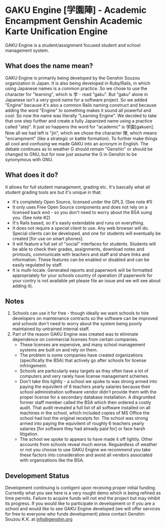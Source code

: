 GAKU Engine [学園陣] - Academic Encampment
Genshin Academic Karte Unification Engine
=========================================

GAKU Engine is a student/assignment focused student and school management system.

What does the name mean?
------------------------
GAKU Engine is primarily being developed by the Genshin Souzou organization in Japan. It is also being developed in Ruby/Rails, in which using Japanese names is a common practice. So we chose to use the character for "learning", which is 学 - read "gaku".
But "gaku" alone in Japanese isn't a very good name for a software project. So we added "Engine" because it's also a common Rails naming construct and because adding the word "Engine" to something makes it sound all powerful and cool.
So now the name was literally "Learning Engine". We decided to take that one step further and create a fully Japanized name using a practice called "ateji". It just so happens the word for "academic" is 学園[gakuen]. Now all we had left is "jin", which we chose the character 陣, which means "encampment" (like a strategic or battle formation).
To further make things all cool and confusing we made GAKU into an acronym in English. The debate continues as to weather G should remain "Genshin" or should be changed to GNU, but for now just assume the G in Genshin to be synonymous with GNU.

What does it do?
----------------
It allows for full student management, grading etc. It's bascally what all student grading tools are but it's unique in that:
* It's completely Open Source, licensed under the GPL3. (See note #1)
* It only uses Free Open Source components and does not rely on a licensed back end - so you don't need to worry about the BSA suing you. (See note #2)
* It's Rails based, so it's easily extendable and runs on everything.
* It does not require a special client to use. Any web browser will do. Special clients can be developed, and one for students will eventually be created [for use on smart phones].
* It will feature a full set of "social" interfaces for students. Students will be able to check their grades, assignments, download notes and printouts, communicate with teachers and staff and share links and information. These features can be enabled or disabled and can be easily regulated by staff.
* It is multi-locale. Generated reports and paperwork will be formatted appropriately for your schools country of operation (if paperwork for your contry is not available yet please file an issue and we will see about adding it).

Notes
-----
1. Schools can use it for free - though ideally we want schools to hire developers on maintenance contracts so the software can be improved and schools don't need to worry about the system being poorly maintained by untrained internal staff.
2. Part of the reason GAKU Engine was created was to eliminate dependence on commercial licenses from certain companies.
	- These licenses are expensive, and many school management systems are built on and rely on them. 
	- The problem is some companies have created organizations (specifically the BSA) that actively go after schools for license infringement.
	- Schools are particularly easy targets as they often have a lot of computers and very rarely have license management schemes. 
	- Don't take this lightly - a school we spoke to was strong armed into paying the equivilent of 6 teachers yearly salaries because their school administration software vendor didn't provide them with the proper license for a secondary database installation. A disgruntled former staff member called the BSA which then ordered a costly audit. That audit revealed a full list of all software installed on all machines in the school, which included copies of MS Office the school had lost the original receipts for. The school was strong armed into paying the equivilent of roughly 6 teachers yearly salaries [for software they had already paid for] or face harsh litigation.
	- The school we spoke to appears to have made it off lightly. Other accounts from schools reveal much worse. Reguardless of weather or not you choose to use GAKU Engine we recommend you take these factors into consideration and avoid all vendors associated with organizations like the BSA.

Development Status
------------------
Development continuing is contigent upon receiving proper initial funding. Currently what you see here is a very rought demo which is being refined as time permits. Failure to acquire funds will not end the project but may inhibit its progress.
If you would like to participate in development or if you are a school and would like to see GAKU Engine developed (we will offer services for free to everyone who funds development) plese contact Genshin Souzou K.K. at info@genshin.org
